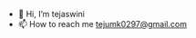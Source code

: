 - 👋 Hi, I’m tejaswini
- 📫 How to reach me tejumk0297@gmail.com



<!---
Teju0427/Teju0427 is a ✨ special ✨ repository because its `README.md` (this file) appears on your GitHub profile.
You can click the Preview link to take a look at your changes.
--->
